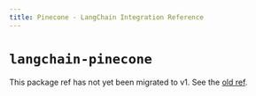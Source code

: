 ```yaml
---
title: Pinecone - LangChain Integration Reference
---
```


# `langchain-pinecone`

This package ref has not yet been migrated to v1. See the [old ref](https://python.langchain.com/api_reference/pinecone/index.html).
